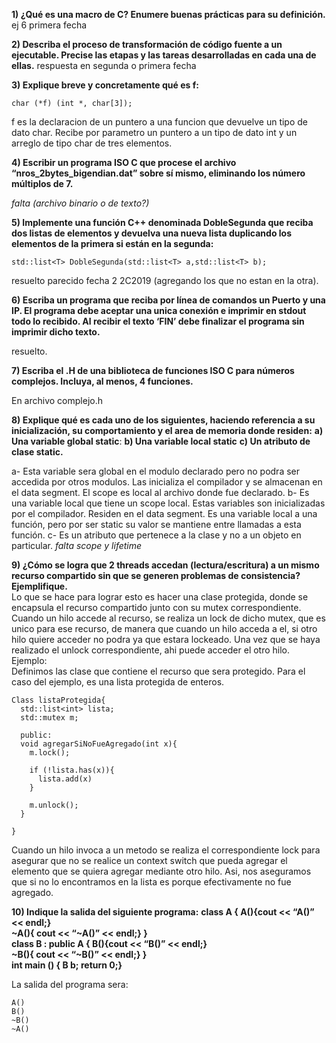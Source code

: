 **1) ¿Qué es una macro de C? Enumere buenas prácticas para su definición.**   
ej 6 primera fecha

**2) Describa el proceso de transformación de código fuente a un ejecutable. Precise las etapas y las tareas desarrolladas en cada una de ellas.**
respuesta en segunda o primera fecha

**3) Explique breve y concretamente qué es f:**  
```
char (*f) (int *, char[3]);
```

f es la declaracion de un puntero a una funcion que devuelve un tipo de dato char. Recibe por parametro un puntero a un tipo de dato int y un arreglo de tipo char de tres elementos.  

**4) Escribir un programa ISO C que procese el archivo “nros_2bytes_bigendian.dat” sobre sí mismo, eliminando los número múltiplos de 7.**  

*falta (archivo binario o de texto?)*

**5) Implemente una función C++ denominada DobleSegunda que reciba dos listas de elementos y devuelva una nueva lista duplicando los elementos de la primera si están en la segunda:**  
```
std::list<T> DobleSegunda(std::list<T> a,std::list<T> b);
```

resuelto parecido fecha 2 2C2019 (agregando los que no estan en la otra).

**6) Escriba un programa que reciba por línea de comandos un Puerto y una IP. El programa debe aceptar una unica conexión e imprimir en stdout todo lo recibido. Al recibir el texto ‘FIN’ debe finalizar el programa sin imprimir dicho texto.**  

resuelto.

**7) Escriba el .H de una biblioteca de funciones ISO C para números complejos. Incluya, al menos, 4 funciones.**  

En archivo complejo.h

**8) Explique qué es cada uno de los siguientes, haciendo referencia a su inicialización, su comportamiento y el area de memoria donde residen:**
**a) Una variable global static**:
**b) Una variable local static**
**c) Un atributo de clase static.**

  a- Esta variable sera global en el modulo declarado pero no podra ser accedida por otros modulos. Las inicializa el compilador y se almacenan en el data segment. El scope es local al archivo donde fue declarado.
  b- Es una variable local que tiene un scope local. Estas variables son inicializadas por el compilador. Residen en el data segment. Es una variable local a una función, pero por ser static su valor se mantiene entre llamadas a esta función.
  c- Es un atributo que pertenece a la clase y no a un objeto en particular. *falta scope y lifetime*

**9) ¿Cómo se logra que 2 threads accedan (lectura/escritura) a un mismo recurso compartido sin que se generen problemas de consistencia? Ejemplifique.**  
Lo que se hace para lograr esto es hacer una clase protegida, donde se encapsula el recurso compartido junto con su mutex correspondiente. Cuando un hilo accede al recurso, se realiza un lock de dicho mutex, que es unico para ese recurso, de manera que cuando un hilo acceda a el, si otro hilo quiere acceder no podra ya que estara lockeado. Una vez que se haya realizado el unlock correspondiente, ahi puede acceder el otro hilo. Ejemplo:  
Definimos las clase que contiene el recurso que sera protegido. Para el caso del ejemplo, es una lista protegida de enteros.

```
Class listaProtegida{
  std::list<int> lista;
  std::mutex m;

  public:
  void agregarSiNoFueAgregado(int x){
    m.lock();

    if (!lista.has(x)){
      lista.add(x)
    }

    m.unlock();
  }

}
```
Cuando un hilo invoca a un metodo se realiza el correspondiente lock para asegurar que no se realice un context switch que pueda agregar el elemento que se quiera agregar mediante otro hilo. Asi, nos aseguramos que si no lo encontramos en la lista es porque efectivamente no fue agregado.  

**10) Indique la salida del siguiente programa:**
**class A { A(){cout << “A()” << endl;}**       
**~A(){ cout << “~A()” << endl;} }**  
**class B : public A { B(){cout << “B()” << endl;}**       
**~B(){ cout << “~B()” << endl;} }**  
**int main () { B b; return 0;}**  

La salida del programa sera:
```
A()
B()
~B()
~A()
```
